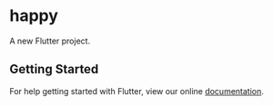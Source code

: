 # happy

A new Flutter project.

## Getting Started

For help getting started with Flutter, view our online
[documentation](https://flutter.io/).
